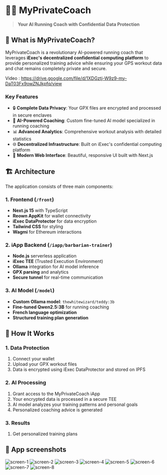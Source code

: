 # 🏃‍♂️ MyPrivateCoach

> **Your AI Running Coach with Confidential Data Protection**

## 🎯 What is MyPrivateCoach?

MyPrivateCoach is a revolutionary AI-powered running coach that leverages **iExec's decentralized confidential computing platform** to provide personalized training advice while ensuring your GPS workout data and chat remains completely private and secure.

Video : https://drive.google.com/file/d/1XDGztj-W9z9-my-DaT03Fx9owZNJkpfq/view

### Key Features

- 🔒 **Complete Data Privacy**: Your GPX files are encrypted and processed in secure enclaves
- 🤖 **AI-Powered Coaching**: Custom fine-tuned AI model specialized in running coaching
- 📊 **Advanced Analytics**: Comprehensive workout analysis with detailed statistics
- 🌐 **Decentralized Infrastructure**: Built on iExec's confidential computing platform
- 📱 **Modern Web Interface**: Beautiful, responsive UI built with Next.js

## 🏗️ Architecture

The application consists of three main components:

### 1. Frontend (`/front`)

- **Next.js 15** with TypeScript
- **Reown AppKit** for wallet connectivity
- **iExec DataProtector** for data encryption
- **Tailwind CSS** for styling
- **Wagmi** for Ethereum interactions

### 2. iApp Backend (`/iapp/barbarian-trainer`)

- **Node.js** serverless application
- **iExec TEE** (Trusted Execution Environment)
- **Ollama** integration for AI model inference
- **GPX parsing** and analytics
- **Secure tunnel** for real-time communication

### 3. AI Model (`/model`)

- **Custom Ollama model**: `thewhitewizard/teddy:3b`
- **Fine-tuned Qwen2.5:3B** for running coaching
- **French language optimization**
- **Structured training plan generation**

## 📖 How It Works

### 1. Data Protection

1. Connect your wallet
2. Upload your GPX workout files
3. Data is encrypted using iExec DataProtector and stored on IPFS

### 2. AI Processing

1. Grant access to the MyPrivateCoach iApp
2. Your encrypted data is processed in a secure TEE
3. AI model analyzes your training patterns and personal goals
4. Personalized coaching advice is generated

### 3. Results

1. Get personalized training plans

## 📱 App screenshots

![screen-1](./screenshots/1.png)
![screen-2](./screenshots/2.png)
![screen-3](./screenshots/3.png)
![screen-4](./screenshots/4.png)
![screen-5](./screenshots/5.png)
![screen-6](./screenshots/6.png)
![screen-7](./screenshots/7.png)
![screen-8](./screenshots/8.png)
